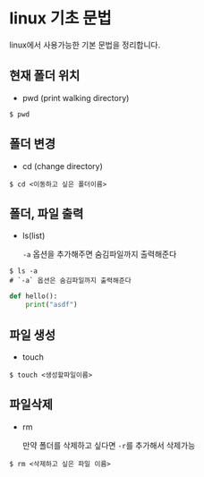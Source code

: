 # linux 기초 문법

linux에서 사용가능한 기본 문법을 정리합니다.



## 현재 폴더 위치

- pwd (print walking directory)

```shell
$ pwd
```

## 폴더 변경

- cd (change directory)

```shell
$ cd <이동하고 싶은 폴더이름>
```

## 폴더, 파일 출력

- ls(list)

  `-a` 옵션을 추가해주면 숨김파일까지 출력해준다

```shell
$ ls -a
# `-a` 옵션은 숨김파일까지 출력해준다
```

```python
def hello():
    print("asdf")
```

## 파일 생성

- touch

```shell
$ touch <생성할파일이름>
```

## 파일삭제

- rm

  만약 폴더를 삭제하고 싶다면 `-r`를 추가해서 삭제가능

```shell
$ rm <삭제하고 싶은 파일 이름>
```





